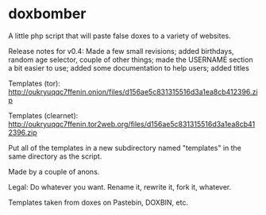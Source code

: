 doxbomber
=========

A little php script that will paste false doxes to a variety of websites.



Release notes for v0.4: Made a few small revisions; added birthdays, random age selector, couple of other things; made the USERNAME section a bit easier to use; added some documentation to help users; added titles


Templates (tor): http://oukryuqqc7ffenin.onion/files/d156ae5c831315516d3a1ea8cb412396.zip

Templates (clearnet): http://oukryuqqc7ffenin.tor2web.org/files/d156ae5c831315516d3a1ea8cb412396.zip

Put all of the templates in a new subdirectory named "templates" in the same directory as the script.

Made by a couple of anons.

Legal: Do whatever you want. Rename it, rewrite it, fork it, whatever.

Templates taken from doxes on Pastebin, DOXBIN, etc.
